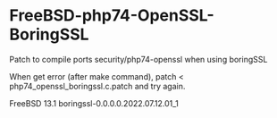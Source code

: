 # FreeBSD-php74-OpenSSL-BoringSSL
Patch to compile ports security/php74-openssl when using boringSSL

When get error (after make command), patch < php74_openssl_boringssl.c.patch and try again.

FreeBSD 13.1
boringssl-0.0.0.0.2022.07.12.01_1
